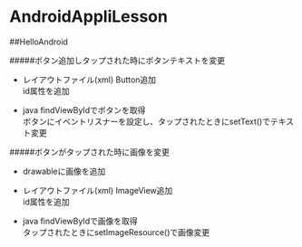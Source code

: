 # AndroidAppliLesson

##HelloAndroid

#####ボタン追加しタップされた時にボタンテキストを変更　　
* レイアウトファイル(xml)
Button追加  
id属性を追加  

* java
findViewByIdでボタンを取得  
ボタンにイベントリスナーを設定し、タップされたときにsetText()でテキスト変更  

#####ボタンがタップされた時に画像を変更
* drawableに画像を追加

* レイアウトファイル(xml)
ImageView追加  
id属性を追加  

* java
findViewByIdで画像を取得  
タップされたときにsetImageResource()で画像変更
